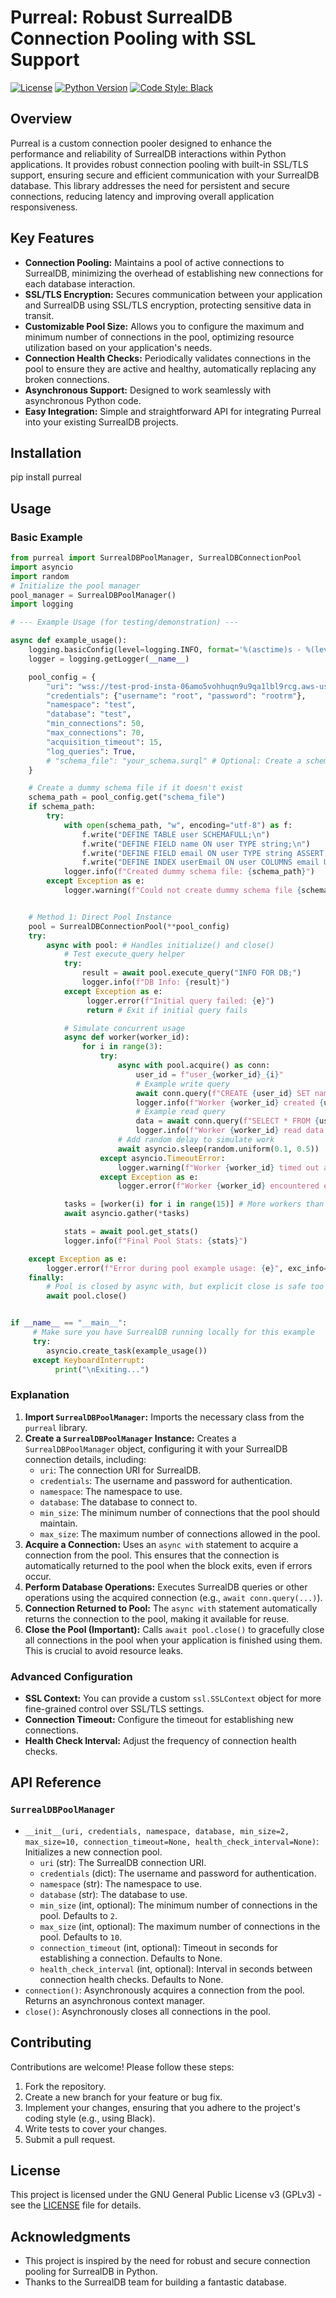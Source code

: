 # Purreal: Robust SurrealDB Connection Pooling with SSL Support

[![License](https://www.gnu.org/graphics/gplv3-with-text-136x68.png)](https://opensource.org/licenses/GNU)
[![Python Version](https://img.shields.io/badge/python-3.8+-blue.svg)](https://www.python.org/downloads/)
[![Code Style: Black](https://img.shields.io/badge/code%20style-black-000000.svg)](https://github.com/psf/black)
<!-- Add CI/CD status badges here, e.g., for GitHub Actions -->

## Overview

Purreal is a custom connection pooler designed to enhance the performance and reliability of SurrealDB interactions within Python applications. It provides robust connection pooling with built-in SSL/TLS support, ensuring secure and efficient communication with your SurrealDB database. This library addresses the need for persistent and secure connections, reducing latency and improving overall application responsiveness.

## Key Features

*   **Connection Pooling:**  Maintains a pool of active connections to SurrealDB, minimizing the overhead of establishing new connections for each database interaction.
*   **SSL/TLS Encryption:**  Secures communication between your application and SurrealDB using SSL/TLS encryption, protecting sensitive data in transit.
*   **Customizable Pool Size:**  Allows you to configure the maximum and minimum number of connections in the pool, optimizing resource utilization based on your application's needs.
*   **Connection Health Checks:**  Periodically validates connections in the pool to ensure they are active and healthy, automatically replacing any broken connections.
*   **Asynchronous Support:** Designed to work seamlessly with asynchronous Python code.
*   **Easy Integration:** Simple and straightforward API for integrating Purreal into your existing SurrealDB projects.

## Installation

pip install purreal


## Usage

### Basic Example

```python
from purreal import SurrealDBPoolManager, SurrealDBConnectionPool
import asyncio
import random
# Initialize the pool manager
pool_manager = SurrealDBPoolManager()
import logging

# --- Example Usage (for testing/demonstration) ---

async def example_usage():
    logging.basicConfig(level=logging.INFO, format='%(asctime)s - %(levelname)s - %(name)s - %(message)s')
    logger = logging.getLogger(__name__)

    pool_config = {
        "uri": "wss://test-prod-insta-06amo5vohhuqn9u9qa1lbl9rcg.aws-use1.surreal.cloud", # Adjust URI if needed
        "credentials": {"username": "root", "password": "rootrm"},
        "namespace": "test",
        "database": "test",
        "min_connections": 50,
        "max_connections": 70,
        "acquisition_timeout": 15,
        "log_queries": True,
        # "schema_file": "your_schema.surql" # Optional: Create a schema file
    }

    # Create a dummy schema file if it doesn't exist
    schema_path = pool_config.get("schema_file")
    if schema_path:
        try:
            with open(schema_path, "w", encoding="utf-8") as f:
                f.write("DEFINE TABLE user SCHEMAFULL;\n")
                f.write("DEFINE FIELD name ON user TYPE string;\n")
                f.write("DEFINE FIELD email ON user TYPE string ASSERT is::email($value);\n")
                f.write("DEFINE INDEX userEmail ON user COLUMNS email UNIQUE;\n")
            logger.info(f"Created dummy schema file: {schema_path}")
        except Exception as e:
            logger.warning(f"Could not create dummy schema file {schema_path}: {e}")


    # Method 1: Direct Pool Instance
    pool = SurrealDBConnectionPool(**pool_config)
    try:
        async with pool: # Handles initialize() and close()
            # Test execute_query helper
            try:
                result = await pool.execute_query("INFO FOR DB;")
                logger.info(f"DB Info: {result}")
            except Exception as e:
                 logger.error(f"Initial query failed: {e}")
                 return # Exit if initial query fails

            # Simulate concurrent usage
            async def worker(worker_id):
                for i in range(3):
                    try:
                        async with pool.acquire() as conn:
                            user_id = f"user_{worker_id}_{i}"
                            # Example write query
                            await conn.query(f"CREATE {user_id} SET name = 'Worker {worker_id}', email = '{worker_id}_{i}@example.com'")
                            logger.info(f"Worker {worker_id} created {user_id}")
                            # Example read query
                            data = await conn.query(f"SELECT * FROM {user_id}")
                            logger.info(f"Worker {worker_id} read data: {data}")
                        # Add random delay to simulate work
                        await asyncio.sleep(random.uniform(0.1, 0.5))
                    except asyncio.TimeoutError:
                        logger.warning(f"Worker {worker_id} timed out acquiring connection.")
                    except Exception as e:
                        logger.error(f"Worker {worker_id} encountered error: {e}", exc_info=True)

            tasks = [worker(i) for i in range(15)] # More workers than max_connections
            await asyncio.gather(*tasks)

            stats = await pool.get_stats()
            logger.info(f"Final Pool Stats: {stats}")

    except Exception as e:
        logger.error(f"Error during pool example usage: {e}", exc_info=True)
    finally:
        # Pool is closed by async with, but explicit close is safe too
        await pool.close()


if __name__ == "__main__":
     # Make sure you have SurrealDB running locally for this example
     try:
        asyncio.create_task(example_usage())
     except KeyboardInterrupt:
          print("\nExiting...")
```


### Explanation

1.  **Import `SurrealDBPoolManager`:** Imports the necessary class from the `purreal` library.
2.  **Create a `SurrealDBPoolManager` Instance:**  Creates a `SurrealDBPoolManager` object, configuring it with your SurrealDB connection details, including:
    *   `uri`: The connection URI for SurrealDB.
    *   `credentials`: The username and password for authentication.
    *   `namespace`: The namespace to use.
    *   `database`: The database to connect to.
    *   `min_size`: The minimum number of connections that the pool should maintain.
    *   `max_size`: The maximum number of connections allowed in the pool.
3.  **Acquire a Connection:** Uses an `async with` statement to acquire a connection from the pool. This ensures that the connection is automatically returned to the pool when the block exits, even if errors occur.
4.  **Perform Database Operations:**  Executes SurrealDB queries or other operations using the acquired connection (e.g., `await conn.query(...)`).
5.  **Connection Returned to Pool:** The `async with` statement automatically returns the connection to the pool, making it available for reuse.
6.  **Close the Pool (Important):**  Calls `await pool.close()` to gracefully close all connections in the pool when your application is finished using them.  This is crucial to avoid resource leaks.

### Advanced Configuration

*   **SSL Context:**  You can provide a custom `ssl.SSLContext` object for more fine-grained control over SSL/TLS settings.
*   **Connection Timeout:** Configure the timeout for establishing new connections.
*   **Health Check Interval:**  Adjust the frequency of connection health checks.



## API Reference

### `SurrealDBPoolManager`

*   `__init__(uri, credentials, namespace, database, min_size=2, max_size=10, connection_timeout=None, health_check_interval=None)`:  Initializes a new connection pool.
    *   `uri` (str): The SurrealDB connection URI.
    *   `credentials` (dict): The username and password for authentication.
    *   `namespace` (str): The namespace to use.
    *   `database` (str): The database to use.
    *   `min_size` (int, optional): The minimum number of connections in the pool. Defaults to `2`.
    *   `max_size` (int, optional): The maximum number of connections in the pool. Defaults to `10`.
    *   `connection_timeout` (int, optional): Timeout in seconds for establishing a connection. Defaults to None.
    *   `health_check_interval` (int, optional): Interval in seconds between connection health checks. Defaults to None.
*   `connection()`:  Asynchronously acquires a connection from the pool.  Returns an asynchronous context manager.
*   `close()`:  Asynchronously closes all connections in the pool.

## Contributing

Contributions are welcome! Please follow these steps:

1.  Fork the repository.
2.  Create a new branch for your feature or bug fix.
3.  Implement your changes, ensuring that you adhere to the project's coding style (e.g., using Black).
4.  Write tests to cover your changes.
5.  Submit a pull request.

## License

This project is licensed under the GNU General Public License v3 (GPLv3) - see the [LICENSE](LICENSE) file for details.

## Acknowledgments

*   This project is inspired by the need for robust and secure connection pooling for SurrealDB in Python.
*   Thanks to the SurrealDB team for building a fantastic database.